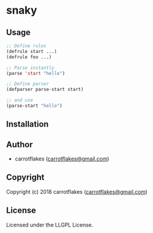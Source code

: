# snaky

## Usage
``` lisp
;; Define rules
(defrule start ...)
(defrule foo ...)

;; Parse instantly
(parse 'start "hello")

;; Define parser
(defparser parse-start start)

;; and use
(parse-start "hello")
```

## Installation

## Author

* carrotflakes (carrotflakes@gmail.com)

## Copyright

Copyright (c) 2018 carrotflakes (carrotflakes@gmail.com)

## License

Licensed under the LLGPL License.
